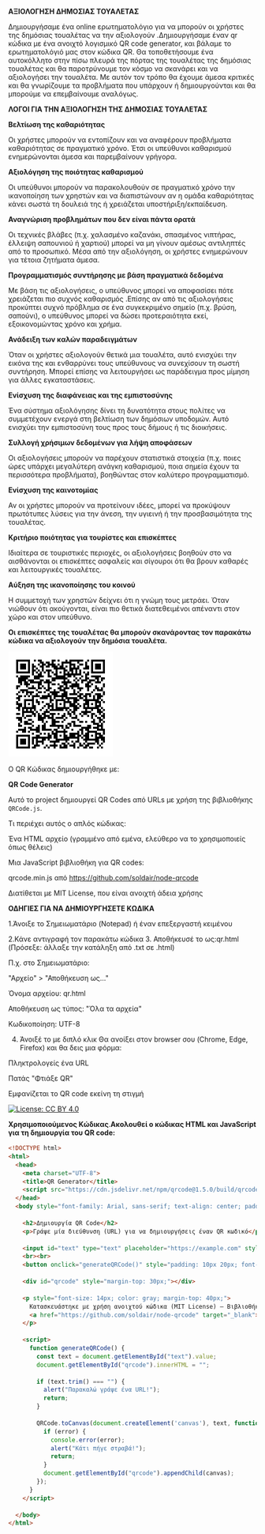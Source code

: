 **ΑΞΙΟΛΟΓΗΣΗ ΔΗΜΟΣΙΑΣ ΤΟΥΑΛΕΤΑΣ**

Δημιουργήσαμε ένα online ερωτηματολόγιο για να μπορούν οι χρήστες της δημόσιας τουαλέτας να την αξιολογούν .Δημιουργήσαμε έναν qr κώδικα με ένα ανοιχτό λογισμικό QR code generator, και βάλαμε το ερωτηματολόγιό μας στον κώδικα QR. Θα τοποθετήσουμε ένα αυτοκόλλητο στην πίσω πλευρά της πόρτας της τουαλέτας της δημόσιας τουαλέτας και θα παροτρύνουμε τον κόσμο να σκανάρει και να αξιολογήσει την τουαλέτα. Με αυτόν τον τρόπο θα έχουμε άμεσα κριτικές και θα γνωρίζουμε τα προβλήματα που υπάρχουν ή δημιουργούνται και θα μπορούμε να επεμβαίνουμε αναλόγως.



**ΛΟΓΟΙ ΓΙΑ ΤΗΝ ΑΞΙΟΛΟΓΗΣΗ ΤΗΣ ΔΗΜΟΣΙΑΣ ΤΟΥΑΛΕΤΑΣ**

**Βελτίωση της καθαριότητας**

Οι χρήστες μπορούν να εντοπίζουν και να αναφέρουν προβλήματα καθαριότητας σε πραγματικό χρόνο. Έτσι οι υπεύθυνοι καθαρισμού ενημερώνονται άμεσα και παρεμβαίνουν γρήγορα.

**Αξιολόγηση της ποιότητας καθαρισμού**

Οι υπεύθυνοι μπορούν να παρακολουθούν σε πραγματικό χρόνο την ικανοποίηση των χρηστών και να διαπιστώνουν αν η ομάδα καθαριότητας κάνει σωστά τη δουλειά της ή χρειάζεται υποστήριξη/εκπαίδευση.

**Αναγνώριση προβλημάτων που δεν είναι πάντα ορατά**

Οι τεχνικές βλάβες (π.χ. χαλασμένο καζανάκι, σπασμένος νιπτήρας, έλλειψη σαπουνιού ή χαρτιού) μπορεί να μη γίνουν αμέσως αντιληπτές από το προσωπικό. Μέσα από την αξιολόγηση, οι χρήστες ενημερώνουν για τέτοια ζητήματα άμεσα.

**Προγραμματισμός συντήρησης με βάση πραγματικά δεδομένα**

Με βάση τις αξιολογήσεις, ο υπεύθυνος μπορεί να αποφασίσει πότε χρειάζεται πιο συχνός καθαρισμός .Επίσης αν από τις αξιολογήσεις προκύπτει συχνό πρόβλημα σε ένα συγκεκριμένο σημείο (π.χ. βρύση, σαπούνι), ο υπεύθυνος μπορεί να δώσει προτεραιότητα εκεί, εξοικονομώντας χρόνο και χρήμα.

**Ανάδειξη των καλών παραδειγμάτων**

Όταν οι χρήστες αξιολογούν θετικά μια τουαλέτα, αυτό ενισχύει την εικόνα της και ενθαρρύνει τους υπεύθυνους να συνεχίσουν τη σωστή συντήρηση. Μπορεί επίσης να λειτουργήσει ως παράδειγμα προς μίμηση για άλλες εγκαταστάσεις.

**Ενίσχυση της διαφάνειας και της εμπιστοσύνης**

Ένα σύστημα αξιολόγησης δίνει τη δυνατότητα στους πολίτες να συμμετέχουν ενεργά στη βελτίωση των δημόσιων υποδομών. Αυτό ενισχύει την εμπιστοσύνη τους προς τους δήμους ή τις διοικήσεις.

**Συλλογή χρήσιμων δεδομένων για λήψη αποφάσεων**

Οι αξιολογήσεις μπορούν να παρέχουν στατιστικά στοιχεία (π.χ. ποιες ώρες υπάρχει μεγαλύτερη ανάγκη καθαρισμού, ποια σημεία έχουν τα περισσότερα προβλήματα), βοηθώντας στον καλύτερο προγραμματισμό.

**Ενίσχυση της καινοτομίας**

Αν οι χρήστες μπορούν να προτείνουν ιδέες, μπορεί να προκύψουν πρωτότυπες λύσεις για την άνεση, την υγιεινή ή την προσβασιμότητα της τουαλέτας.

**Κριτήριο ποιότητας για τουρίστες και επισκέπτες**

Ιδιαίτερα σε τουριστικές περιοχές, οι αξιολογήσεις βοηθούν στο να αισθάνονται οι επισκέπτες ασφαλείς και σίγουροι ότι θα βρουν καθαρές και λειτουργικές τουαλέτες.

**Αύξηση της ικανοποίησης του κοινού**

Η συμμετοχή των χρηστών δείχνει ότι η γνώμη τους μετράει. Όταν νιώθουν ότι ακούγονται, είναι πιο θετικά διατεθειμένοι απέναντι στον χώρο και στον υπεύθυνο.


**Οι επισκέπτες της τουαλέτας θα μπορούν σκανάροντας τον παρακάτω κώδικα να αξιολογούν την δημόσια τουαλέτα.**

![QR Code Example](https://github.com/2o-gym-chrys/UNBEATABLES/blob/main/3.%CE%91%CE%BE%CE%B9%CE%BF%CE%BB%CF%8C%CE%B3%CE%B7%CF%83%CE%B7%20_%20%CF%84%CE%B7%CF%82%20%CF%84%CE%BF%CF%85%CE%B1%CE%BB%CE%AD%CF%84%CE%B1%CF%82/A%CE%9E%CE%99%CE%9F%CE%9B%CE%9F%CE%93%CE%97%CE%A3%CE%97%20%CE%94%CE%97%CE%9C%CE%9F%CE%A3%CE%99%CE%91%CE%A3%20%CE%A4%CE%9F%CE%A5%CE%91%CE%9B%CE%95%CE%A4%CE%91%CE%A3.png?raw=true)



Ο QR Κώδικας δημιουργήθηκε με:

**QR Code Generator**

Αυτό το project δημιουργεί QR Codes από URLs με χρήση της βιβλιοθήκης `QRCode.js`.

Τι περιέχει αυτός ο απλός κώδικας:

Ένα HTML αρχείο (γραμμένο από εμένα, ελεύθερο να το χρησιμοποιείς όπως θέλεις)

Μια JavaScript βιβλιοθήκη για QR codes:

qrcode.min.js από https://github.com/soldair/node-qrcode

Διατίθεται με MIT License, που είναι ανοιχτή άδεια χρήσης


**ΟΔΗΓΙΕΣ ΓΙΑ ΝΑ ΔΗΜΙΟΥΡΓΗΣΕΤΕ ΚΩΔΙΚΑ**

1.Άνοιξε το Σημειωματάριο (Notepad) ή έναν επεξεργαστή κειμένου

2.Κάνε αντιγραφή τον παρακάτω κώδικα
3.  Αποθήκευσέ το ως:qr.html   (Πρόσεξε: άλλαξε την κατάληξη από .txt σε .html)

Π.χ. στο Σημειωματάριο:

"Αρχείο" > "Αποθήκευση ως..."

Όνομα αρχείου: qr.html

Αποθήκευση ως τύπος: "Όλα τα αρχεία"

Κωδικοποίηση: UTF-8

4. Άνοιξέ το με διπλό κλικ
Θα ανοίξει στον browser σου (Chrome, Edge, Firefox) και θα δεις μια φόρμα:

Πληκτρολογείς ένα URL

Πατάς "Φτιάξε QR"

Εμφανίζεται το QR code εκείνη τη στιγμή


[![License: CC BY 4.0](https://img.shields.io/badge/License-CC%20BY%204.0-lightgrey.svg)](https://creativecommons.org/licenses/by/4.0/)

**Χρησιμοποιούμενος Κώδικας**.**Ακολουθεί ο κώδικας HTML και JavaScript για τη δημιουργία του QR code:**


```html
<!DOCTYPE html>
<html>
  <head>
    <meta charset="UTF-8">
    <title>QR Generator</title>
    <script src="https://cdn.jsdelivr.net/npm/qrcode@1.5.0/build/qrcode.min.js"></script>
  </head>
  <body style="font-family: Arial, sans-serif; text-align: center; padding: 40px;">

    <h2>Δημιουργία QR Code</h2>
    <p>Γράψε μία διεύθυνση (URL) για να δημιουργήσεις έναν QR κωδικό</p>

    <input id="text" type="text" placeholder="https://example.com" style="width: 300px; padding: 10px;">
    <br><br>
    <button onclick="generateQRCode()" style="padding: 10px 20px; font-size: 16px;">Φτιάξε QR</button>

    <div id="qrcode" style="margin-top: 30px;"></div>

    <p style="font-size: 14px; color: gray; margin-top: 40px;">
      Κατασκευάστηκε με χρήση ανοιχτού κώδικα (MIT License) – Βιβλιοθήκη: 
      <a href="https://github.com/soldair/node-qrcode" target="_blank">QRCode.js</a>
    </p>

    <script>
      function generateQRCode() {
        const text = document.getElementById("text").value;
        document.getElementById("qrcode").innerHTML = "";

        if (text.trim() === "") {
          alert("Παρακαλώ γράψε ένα URL!");
          return;
        }

        QRCode.toCanvas(document.createElement('canvas'), text, function (error, canvas) {
          if (error) {
            console.error(error);
            alert("Κάτι πήγε στραβά!");
            return;
          }
          document.getElementById("qrcode").appendChild(canvas);
        });
      }
    </script>

  </body>
</html>




